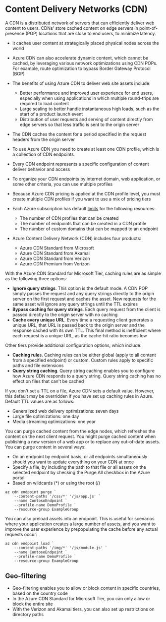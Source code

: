 # Content Delivery Networks (CDN)
A CDN is a distributed network of servers that can efficiently deliver web content to users. 
CDNs' store cached content on edge servers in point-of-presence (POP) locations that are close to end users, to minimize latency.

- it caches user content at strategically placed physical nodes across the world
- Azure CDN can also accelerate dynamic content, which cannot be cached, by leveraging various network optimizations using CDN POPs.
  For example, route optimization to bypass Border Gateway Protocol (BGP)

- The benefits of using Azure CDN to deliver web site assets include:
  - Better performance and improved user experience for end users, especially when using applications in which multiple 
    round-trips are required to load content
  - Large scaling to better handle instantaneous high loads, such as the start of a product launch event
  - Distribution of user requests and serving of content directly from edge servers so that less traffic is sent to
    the origin server
- The CDN caches the content for a period specified in the request headers from the origin server
- To use Azure CDN you need to create at least one CDN profile, which is a collection of CDN endpoints
- Every CDN endpoint represents a specific configuration of content deliver behavior and access
- To organize your CDN endpoints by internet domain, web application, or some other criteria, you can use multiple profiles
- Because Azure CDN pricing is applied at the CDN profile level, you must create multiple CDN profiles if you want to use a mix of pricing tiers
- Each Azure subscription has default [limits](https://docs.microsoft.com/en-us/azure/azure-resource-manager/management/azure-subscription-service-limits) for the following resources:
  - The number of CDN profiles that can be created
  - The number of endpoints that can be created in a CDN profile
  - The number of custom domains that can be mapped to an endpoint
- Azure Content Delivery Network (CDN) includes four products:
  - Azure CDN Standard from Microsoft
  - Azure CDN Standard from Akamai
  - Azure CDN Standard from Verizon
  - Azure CDN Premium from Verizon

With the Azure CDN Standard for Microsoft Tier, caching rules are as simple as the following three options:
- **Ignore query strings**. This option is the default mode. A CDN POP simply passes the request and any query strings directly 
  to the origin server on the first request and caches the asset. New requests for the same asset will ignore any query 
  strings until the TTL expires
- **Bypass caching for query strings**. Each query request from the client is passed directly to the origin server with no caching
- **Cache every unique URL**. Every time a requesting client generates a unique URL, that URL is passed back to the origin 
  server and the response cached with its own TTL. This final method is inefficient where each request is a unique URL, 
  as the cache-hit ratio becomes low

Other tiers provide additional configuration options, which include:
- **Caching rule**s. Caching rules can be either global (apply to all content from a specified endpoint) or custom. Custom 
  rules apply to specific paths and file extensions
- **Query string caching**. Query string caching enables you to configure how Azure CDN responds to a query string. Query 
  string caching has no effect on files that can't be cached

If you don't set a TTL on a file, Azure CDN sets a default value. However, this default may be overridden if you have 
set up caching rules in Azure. Default TTL values are as follows:
- Generalized web delivery optimizations: seven days
- Large file optimizations: one day
- Media streaming optimizations: one year

You can purge cached content from the edge nodes, which refreshes the content on the next client request. You might purge 
cached content when publishing a new version of a web app or to replace any out-of-date assets.
You can purge content in several ways:
- On an endpoint by endpoint basis, or all endpoints simultaneously should you want to update everything on your CDN at once
- Specify a file, by including the path to that file or all assets on the selected endpoint by checking the Purge All checkbox 
  in the Azure portal
- Based on wildcards (*) or using the root (/)
```
az cdn endpoint purge `
    --content-paths '/css/*' '/js/app.js' `
    --name ContosoEndpoint `
    --profile-name DemoProfile `
    --resource-group ExampleGroup
```

You can also preload assets into an endpoint. This is useful for scenarios where your application creates a large number
of assets, and you want to improve the user experience by prepopulating the cache before any actual requests occur:
```
az cdn endpoint load `
    --content-paths '/img/*' '/js/module.js' `
    --name ContosoEndpoint `
    --profile-name DemoProfile `
    --resource-group ExampleGroup
```

## Geo-filtering
- Geo-filtering enables you to allow or block content in specific countries, based on the country code 
- In the Azure CDN Standard for Microsoft Tier, you can only allow or block the entire site
- With the Verizon and Akamai tiers, you can also set up restrictions on directory paths


